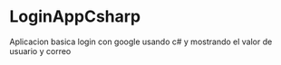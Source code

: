 # LoginAppCsharp

Aplicacion basica login con google usando c# y mostrando el valor de usuario y correo

